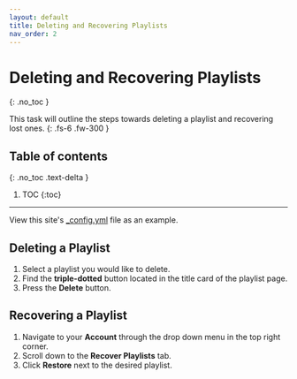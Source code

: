 ```yaml
---
layout: default
title: Deleting and Recovering Playlists
nav_order: 2
---
```


# Deleting and Recovering Playlists
{: .no_toc }


This task will outline the steps towards deleting a playlist and recovering lost ones.
{: .fs-6 .fw-300 }

## Table of contents
{: .no_toc .text-delta }

1. TOC
{:toc}

---


View this site's [_config.yml](https://github.com/pmarsceill/just-the-docs/tree/master/_config.yml) file as an example.

## Deleting a Playlist

1. Select a playlist you would like to delete.
2. Find the **triple-dotted** button located in the title card of the playlist page.
3. Press the **Delete** button.

## Recovering a Playlist

1. Navigate to your **Account** through the drop down menu in the top right corner.
2. Scroll down to the **Recover Playlists** tab.
3. Click **Restore** next to the desired playlist.



<!--
## Aux links

```yaml
# Aux links for the upper right navigation
aux_links:
  "Just the Docs on GitHub":
    - "//github.com/pmarsceill/just-the-docs"
```
-->
<!--
## Heading anchor links

```yaml
# Heading anchor links appear on hover over h1-h6 tags in page content
# allowing users to deep link to a particular heading on a page.
#
# Supports true (default) or false/nil
heading_anchors: true
```
-->
<!--
## Footer content

```yaml
# Footer content appears at the bottom of every page's main content
footer_content: "Copyright &copy; 2017-2019 Patrick Marsceill. Distributed by an <a href=\"https://github.com/pmarsceill/just-the-docs/tree/master/LICENSE.txt\">MIT license.</a>"
```
-->
<!--
## Color scheme

```yaml
# Color scheme currently only supports "dark" or nil (default)
color_scheme: "dark"
```
<button class="btn js-toggle-dark-mode">Preview dark color scheme</button>

<script type="text/javascript" src="{{ "/assets/js/dark-mode-preview.js" | absolute_url }}"></script>

See [Customization]({{ site.baseurl }}{% link docs/customization.md %}) for more information.
-->
<!--
## Google Analytics

```yaml
# Google Analytics Tracking (optional)
# e.g, UA-1234567-89
ga_tracking: UA-5555555-55
```
-->
